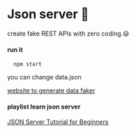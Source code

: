 
# Json server 🚀

create fake REST APIs with zero coding.😃

#### run it

```terminal
  npm start
```
you can change data.json

[website to generate data faker](https://www.mockaroo.com/)

#### playlist learn json server

[JSON Server Tutorial for Beginners](https://www.youtube.com/playlist?list=PLC3y8-rFHvwhc9YZIdqNL5sWeTCGxF4ya)
